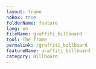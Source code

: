 ```yaml
---
layout: frame
noBox: true
folderName: feature
lang: en
fileName: graffiti_billboard
tool: The frame
permalink: /graffiti_billboard
featureName: graffiti_billboard
category: Billboard
---
```

